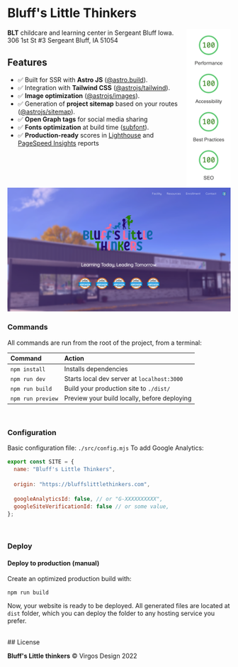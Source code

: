 # Bluff's Little Thinkers

<img src="lighthouse-score.png" align="right"
     alt="AstroWind Lighthouse Score" width="100" height="358">

**BLT** childcare and learning center in Sergeant Bluff Iowa.
306 1st St #3
Sergeant Bluff, IA
51054

## Features

- ✅ Built for SSR with **Astro JS** ([@astro.build](https://astro.build)).
- ✅ Integration with **Tailwind CSS** ([@astrojs/tailwind](https://docs.astro.build/en/guides/integrations-guide/tailwind/)).
- ✅ **Image optimization** ([@astrojs/images](https://docs.astro.build/en/guides/integrations-guide/image/)).
- ✅ Generation of **project sitemap** based on your routes ([@astrojs/sitemap](https://docs.astro.build/en/guides/integrations-guide/sitemap/)).
- ✅ **Open Graph tags** for social media sharing
- ✅ **Fonts optimization** at build time ([subfont](https://www.npmjs.com/package/subfont)).
- ✅ **Production-ready** scores in [Lighthouse](https://web.dev/measure/) and [PageSpeed Insights](https://pagespeed.web.dev/) reports

<br>

<img src="./screenshot.png" alt="Bluff's Little Thinkers Site Screenshot">

<br>

### Commands

All commands are run from the root of the project, from a terminal:

| Command           | Action                                       |
| :---------------- | :------------------------------------------- |
| `npm install`     | Installs dependencies                        |
| `npm run dev`     | Starts local dev server at `localhost:3000`  |
| `npm run build`   | Build your production site to `./dist/`      |
| `npm run preview` | Preview your build locally, before deploying |

<br>

### Configuration

Basic configuration file: `./src/config.mjs`
To add Google Analytics:

```javascript
export const SITE = {
  name: "Bluff's Little Thinkers",

  origin: "https://bluffslittlethinkers.com",

  googleAnalyticsId: false, // or "G-XXXXXXXXXX",
  googleSiteVerificationId: false // or some value,
};

```

<br>

### Deploy

#### Deploy to production (manual)

Create an optimized production build with:

```shell
npm run build
```

Now, your website is ready to be deployed. All generated files are located at
`dist` folder, which you can deploy the folder to any hosting service you
prefer.

<br>
## License

**Bluff's Little thinkers** © Virgos Design 2022
